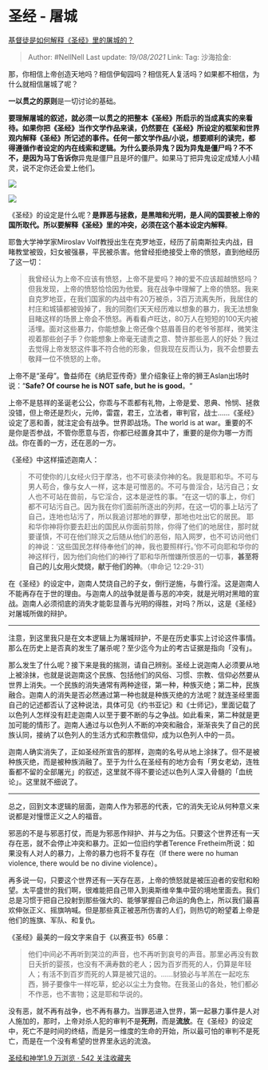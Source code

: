 # 圣经 - 屠城
[基督徒是如何解释《圣经》里的屠城的？](https://www.zhihu.com/question/26620073/answer/571150252)

> Author: #NellNell
> Last update: *19/08/2021*
> Link:
> Tag:
> 沙海拾金:

那，你相信上帝创造天地吗？相信伊甸园吗？相信死人复活吗？如果都不相信，为什么就相信屠城了呢？

**一以贯之的原则**是一切讨论的基础。

**要理解屠城的叙述，就必须一以贯之的把整本《圣经》所启示的当成真实的来看待。如果你把《圣经》当作文学作品来读，仍然要在《圣经》所设定的框架和世界观内解释《圣经》所记述的事件。**任何一部文学作品/小说，想要顺利的读完，都得遵循作者设定的内在线索和逻辑。为什么要杀异鬼？因为异鬼是僵尸吗？不不不，是因为**马丁告诉你**异鬼是僵尸且是坏的僵尸。如果马丁把异鬼设定成矮人小精灵，说不定你还会爱上他们。

![](https://pic2.zhimg.com/50/v2-23b421caf0b82c4a25c80d0cafb450ea_720w.jpg?source=c8b7c179)

![](https://pic2.zhimg.com/80/v2-23b421caf0b82c4a25c80d0cafb450ea_720w.jpg?source=c8b7c179)

《圣经》的设定是什么呢？**是罪恶与拯救，是黑暗和光明，是人间的国要被上帝的国所取代。所以要解释《圣经》里的冲突，必须在这个基本设定内解释**。

耶鲁大学神学家Miroslav Volf教授出生在克罗地亚，经历了前南斯拉夫内战，目睹教堂被毁，妇女被强暴，平民被杀害。他曾经拒绝接受上帝的愤怒，直到他经历了这一切：

> 我曾经认为上帝不应该有愤怒，上帝不是爱吗？神的爱不应该超越愤怒吗？但我发现，上帝的愤怒恰恰因为他爱。我在战争中理解了上帝的愤怒。我来自克罗地亚，在我们国家的内战中有20万被杀，3百万流离失所，我居住的村庄和城镇都被毁掉了，我的同胞们天天经历难以想象的暴力，我无法想象目睹这样的场景上帝会不愤怒。再看看卢旺达，80万人在短短的100天内被活埋。面对这些暴力，你能想象上帝还像个慈眉善目的老爷爷那样，微笑注视着那些刽子手？你能想象上帝毫无谴责之意、赞许那些恶人的好处？我过去觉得上帝发怒这件事不符合他的形象，但我现在反而认为，我不会想要去敬拜一位不愤怒的上帝。

上帝不是“圣母”。鲁益师在《纳尼亚传奇》里介绍象征上帝的狮王Aslan出场时说：“**Safe? Of course he is NOT safe, but he is good**。“

上帝不是慈祥的圣诞老公公，你乖与不乖都有礼物，上帝是爱、恩典、怜悯、拯救没错，但上帝还是烈火，元帅，雷霆，君王，立法者，审判官，战士……《圣经》设定了恶和善，就注定会有战争。世界即战场。The world is at war。重要的不是你是否参战，不管你愿意与否，你都已经置身其中了，重要的是你为哪一方而战。你在善的一方，还在恶的一方。

《圣经》中这样描述迦南人：

> 不可使你的儿女经火归于摩洛，也不可亵渎你神的名。我是耶和华。不可与男人苟合，像与女人一样，这本是可憎恶的。不可与兽淫合，玷污自己；女人也不可站在兽前，与它淫合，这本是逆性的事。“在这一切的事上，你们都不可玷污自己。因为我在你们面前所逐出的列邦，在这一切的事上玷污了自己，连地也玷污了，所以我追讨那地的罪孽，那地也吐出它的居民。
> 耶和华你神将你要去赶出的国民从你面前剪除，你得了他们的地居住，那时就要谨慎，不可在他们除灭之后随从他们的恶俗，陷入网罗，也不可访问他们的神说：‘这些国民怎样侍奉他们的神，我也要照样行。’你不可向耶和华你的神这样行，因为他们向他们的神行了耶和华所憎嫌所恨恶的一切事，**甚至将自己的儿女用火焚烧，献于他们的神**。（申命记 12:29-31）

在《圣经》的设定中，迦南人焚烧自己的子女，倒行逆施，与兽行淫。这是迦南人不能再存在于世的理由。与迦南人的战争就是善与恶的冲突，就是光明对黑暗的宣战。迦南人必须彻底的消失才能彰显善与光明的得胜，对吗？所以，这是《圣经》对屠城所做的辩护。

---

注意，到这里我只是在文本逻辑上为屠城辩护，不是在历史事实上讨论这件事情。那么在历史上是否真的发生了屠杀呢？至少迄今为止的考古证据是指向「没有」。

那么发生了什么呢？接下来是我的揣测，请自己辨别。圣经上说迦南人必须要从地上被涂抹，也就是说迦南这个民族、包括他们的风俗、习惯、宗教、信仰必然要从世界上消失。一个民族的消失通常有两种途径，第一种，种族灭绝；第二种，民族融合。迦南人的消失是否必然通过第一种也就是种族灭绝的方法呢？就连圣经里面自己的记述都否认了这种说法，具体可见《约书亚记》和《士师记》，里面记载了以色列人怎样没有赶走迦南人以至于要不断的与之争战。如此看来，第二种就是更加可能的情形了。迦南人通过与以色列人不断的冲突和融合，渐渐丧失了自己的民族认同，接纳了以色列人的生活方式和宗教信仰，成为以色列人中的一员。

迦南人确实消失了，正如圣经所宣告的那样，迦南的名号从地上涂抹了。但不是被种族灭绝，而是被种族消融了。至于为什么在圣经有的地方会有「男女老幼，连牲畜都不留的全部屠光」的叙述，这里就不得不要论述以色列人深入骨髓的「血统论」。这里就不细说了。

---

总之，回到文本逻辑的层面，迦南人作为邪恶的代表，它的消失无论从何种意义来说都是对憧憬正义之人的福音。

邪恶的不是与邪恶打仗，而是为邪恶作辩护、并与之为伍。只要这个世界还有一天存在恶，就不会停止冲突和暴力。正如一位旧约学者Terence Fretheim所说：如果没有人对人的暴力，上帝的暴力也将不复存在（If there were no human violence, there would be no divine violence）。

再多说一句，只要这个世界还有一天存在恶，上帝的愤怒就是被压迫者的安慰和盼望。太平盛世的我们啊，很难能把自己带入到奥斯维辛集中营的境地里面去。我们总是习惯于把自己投射到那些强大的、能够掌握自己命运的角色上，所以我们最喜欢伸张正义、摇旗呐喊。但是那些真正被恶所伤害的人们，则热切的盼望着上帝是他们的旌旗、军队、和复仇。

《圣经》最美的一段文字来自于《以赛亚书》65章：

> 他们中间必不再听到哭泣的声音，也不再听到哀号的声音。那里必再没有数日夭折的婴孩，也没有不满寿数的老人；因为百岁而死的人，仍算是年轻人；有活不到百岁而死的人算是被咒诅的。……豺狼必与羊羔在一起吃东西，狮子要像牛一样吃草，蛇必以尘土为食物。在我圣山的各处，牠们都必不作恶，也不害物；这是耶和华说的。

没有恶，就不再有战争，也不再有暴力。当罪恶进入世界，第一起暴力事件是人对人施加的，那时，上帝对杀人犯的审判不是**死刑**，而是**流放**。在《圣经》的设定中，死亡不是时间的终结，而是另一维度的生命的开始，所以最可怕的审判不是死亡，而是在一个没有希望的世界里永远的流浪。

[圣经和神学1.9 万浏览 · 542 关注收藏夹](https://www.zhihu.com/collection/313814574)
